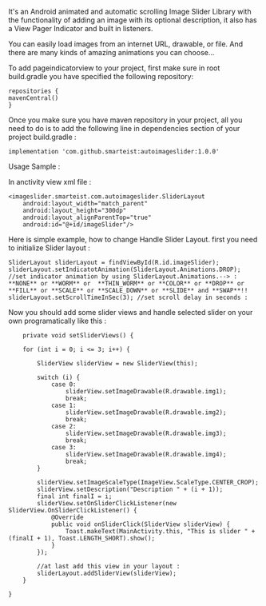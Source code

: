 It's an Android animated and automatic scrolling Image Slider Library with the functionality of adding an image with its optional description, it also has a View Pager Indicator and built in listeners.

You can easily load images from an internet URL, drawable, or file. And there are many kinds of amazing animations you can choose...

To add pageindicatorview to your project, first make sure in root build.gradle you have specified the following repository:

    repositories { 
    mavenCentral()
    }
    
Once you make sure you have maven repository in your project, all you need to do is to add the following line in dependencies section of your project build.gradle :

    implementation 'com.github.smarteist:autoimageslider:1.0.0'

Usage Sample :

In anctivity view xml file :

    <imageslider.smarteist.com.autoimageslider.SliderLayout
        android:layout_width="match_parent"
        android:layout_height="300dp"
        android:layout_alignParentTop="true"
        android:id="@+id/imageSlider"/>
        
Here is simple example, how to change Handle Slider Layout.
first you need to initialize Slider layout :

    SliderLayout sliderLayout = findViewById(R.id.imageSlider);
    sliderLayout.setIndicatotAnimation(SliderLayout.Animations.DROP); //set indicator animation by using SliderLayout.Animations.--> : **NONE** or **WORM** or  **THIN_WORM** or **COLOR** or **DROP** or **FILL** or **SCALE** or **SCALE_DOWN** or **SLIDE** and **SWAP**!!
    sliderLayout.setScrollTimeInSec(3); //set scroll delay in seconds :

Now you should add some slider views and handle selected slider on your own programatically like this :

        private void setSliderViews() {

        for (int i = 0; i <= 3; i++) {

            SliderView sliderView = new SliderView(this);

            switch (i) {
                case 0:
                    sliderView.setImageDrawable(R.drawable.img1);
                    break;
                case 1:
                    sliderView.setImageDrawable(R.drawable.img2);
                    break;
                case 2:
                    sliderView.setImageDrawable(R.drawable.img3);
                    break;
                case 3:
                    sliderView.setImageDrawable(R.drawable.img4);
                    break;
            }

            sliderView.setImageScaleType(ImageView.ScaleType.CENTER_CROP);
            sliderView.setDescription("Description " + (i + 1));
            final int finalI = i;
            sliderView.setOnSliderClickListener(new SliderView.OnSliderClickListener() {
                @Override
                public void onSliderClick(SliderView sliderView) {
                    Toast.makeText(MainActivity.this, "This is slider " + (finalI + 1), Toast.LENGTH_SHORT).show();
                }
            });

            //at last add this view in your layout :
            sliderLayout.addSliderView(sliderView);
        }

    }


